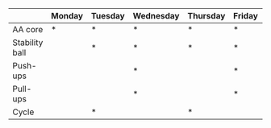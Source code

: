 | | Monday | Tuesday | Wednesday | Thursday | Friday | Saturday | Sunday |
| ---- | ---- | ---- | ---- | ---- | ---- | ---- | ---- | 
| AA core |  \* | * | * |  * |  * | | |
| Stability ball |  |  * |  * |  * |  * | | |
| Push-ups |  | |  * | | *  | | |
| Pull-ups | | | *  | | *  | | |
| Cycle | |  * | |  * | |  * |  * |